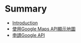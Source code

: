 # Summary

* [Introduction](README.md)
* [使用Google Maps API顯示地圖](chapter1.md)
* [申請Google API](shen_qing_google_api.md)

